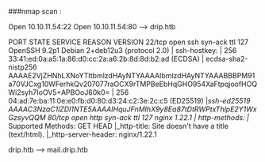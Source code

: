 ###nmap scan :

Open 10.10.11.54:22
Open 10.10.11.54:80 --> drip.htb 

PORT   STATE SERVICE REASON          VERSION
22/tcp open  ssh     syn-ack ttl 127 OpenSSH 9.2p1 Debian 2+deb12u3 (protocol 2.0)
| ssh-hostkey: 
|   256 33:41:ed:0a:a5:1a:86:d0:cc:2a:a6:2b:8d:8d:b2:ad (ECDSA)
| ecdsa-sha2-nistp256 AAAAE2VjZHNhLXNoYTItbmlzdHAyNTYAAAAIbmlzdHAyNTYAAABBBPM91a70VJCxg10WFerhkQv207077raOCX9rTMPBeEbHqGHO954XaFtpqjoofHOQWi2syh7IoOV5+APBOoJ60k0=
|   256 04:ad:7e:ba:11:0e:e0:fb:d0:80:d3:24:c2:3e:2c:c5 (ED25519)
|_ssh-ed25519 AAAAC3NzaC1lZDI1NTE5AAAAIHquJFnMIhX9y8Ea87tDtRWPtxThlpE2Y1WxGzsyvQQM
80/tcp open  http    syn-ack ttl 127 nginx 1.22.1
| http-methods: 
|_  Supported Methods: GET HEAD
|_http-title: Site doesn't have a title (text/html).
|_http-server-header: nginx/1.22.1

drip.htb --> mail.drip.htb
